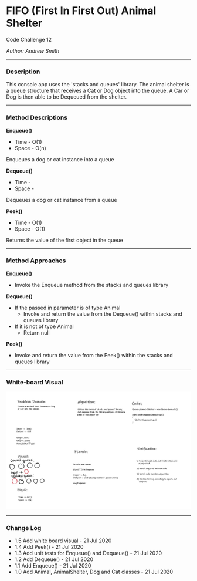 # FIFO (First In First Out) Animal Shelter

Code Challenge 12

*Author: Andrew Smith*

---
### Description

This console app uses the 'stacks and queues' library. The animal shelter is a queue
structure that receives a Cat or Dog object into the queue. A Car or Dog is then able 
to be Dequeued from the shelter.

---

### Method Descriptions

**Enqueue()**
- Time - O(1)
- Space - O(n)

Enqueues a dog or cat instance into a queue

**Dequeue()**
- Time - 
- Space - 

Dequeues a dog or cat instance from a queue

**Peek()**
- Time - O(1)
- Space - O(1)

Returns the value of the first object in the queue

---

### Method Approaches

**Enqueue()**
- Invoke the Enqueue method from the stacks and queues library

**Dequeue()**
- If the passed in parameter is of type Animal
  - Invoke and return the value from the Dequeue() within stacks and queues library
- If it is not of type Animal
  - Return null


**Peek()**
- Invoke and return the value from the Peek() within the stacks and queues library

---

### White-board Visual

![Whiteboard](../../assets/FIFOAnimalShelterWB.jpg)

---

### Change Log

- 1.5 Add white board visual - 21 Jul 2020
- 1.4 Add Peek() - 21 Jul 2020
- 1.3 Add unit tests for Enqueue() and Dequeue() - 21 Jul 2020
- 1.2 Add Dequeue() - 21 Jul 2020
- 1.1 Add Enqueue() - 21 Jul 2020
- 1.0 Add Animal, AnimalShelter, Dog and Cat classes - 21 Jul 2020


